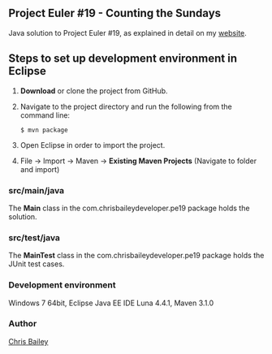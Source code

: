## Project Euler #19 - Counting the Sundays ##
Java solution to Project Euler #19, as explained in detail on my [website](http://chrisbaileydeveloper.com/projects).

## Steps to set up development environment in Eclipse ##
1. **Download** or clone the project from GitHub.  
2. Navigate to the project directory and run the following from the command line:
  
    `$ mvn package`

3.	Open Eclipse in order to import the project.
4.	File -> Import -> Maven -> **Existing Maven Projects** (Navigate to folder and import)  

### src/main/java ###
The **Main** class in the com.chrisbaileydeveloper.pe19 package holds the solution.

### src/test/java ###
The **MainTest** class in the com.chrisbaileydeveloper.pe19 package holds the JUnit test cases.

### Development environment ###
Windows 7 64bit, Eclipse Java EE IDE Luna 4.4.1, Maven 3.1.0

### Author ###
[Chris Bailey](http://www.chrisbaileydeveloper.com)